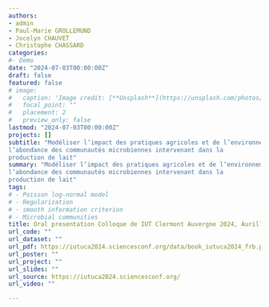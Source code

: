 ```yaml
---
authors:
- admin
- Paul-Marie GROLLEMUND
- Jocelyn CHAUVET
- Christophe CHASSARD
categories:
#- Demo
date: "2024-07-03T00:00:00Z"
draft: false
featured: false
# image:
#   caption: 'Image credit: [**Unsplash**](https://unsplash.com/photos/CpkOjOcXdUY)'
#   focal_point: ""
#   placement: 2
#   preview_only: false
lastmod: "2024-07-03T00:00:00Z"
projects: []
subtitle: "Modéliser l’impact des pratiques agricoles et de l’environnement sur
l’abondance des communautés microbiennes intervenant dans la
production de lait"
summary: "Modéliser l’impact des pratiques agricoles et de l’environnement sur
l’abondance des communautés microbiennes intervenant dans la
production de lait"
tags:
# - Poisson log-normal model
# - Regularization
# - smooth information criterion
# - Microbial communities
title: Oral presentation Colloque de IUT Clermont Auvergne 2024, Aurillac.
url_code: ""
url_dataset: ""
url_pdf: https://iutuca2024.sciencesconf.org/data/book_iutuca2024_frb.pdf#page=29
url_poster: ""
url_project: ""
url_slides: ""
url_source: https://iutuca2024.sciencesconf.org/
url_video: ""

---
```



